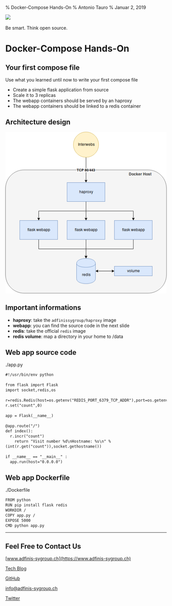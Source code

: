 % Docker-Compose Hands-On
% Antonio Tauro
% Januar 2, 2019

![](static/adfinis_sygroup_logo.png)

Be smart. Think open source.

# Docker-Compose Hands-On

## Your first compose file

Use what you learned until now to write your first compose file

* Create a simple flask application from source 
* Scale it to 3 replicas
* The webapp containers should be served by an haproxy
* The webapp containers should be linked to a redis container

## Architecture design

![](static/docker-compose.png)

## Important informations

* **haproxy**: take the `adfinissygroup/haproxy` image
* **webapp**: you can find the source code in the next slide
* **redis**: take the official `redis` image
* **redis volume**: map a directory in your home to /data

## Web app source code


./app.py

```
#!/usr/bin/env python

from flask import Flask
import socket,redis,os

r=redis.Redis(host=os.getenv("REDIS_PORT_6379_TCP_ADDR"),port=os.getenv("REDIS_PORT_6379_TCP_PORT"))
r.set("count",0)

app = Flask(__name__)

@app.route("/")
def index():
  r.incr("count")
    return "Visit number %d\nHostname: %s\n" % (int(r.get("count")),socket.gethostname())

if __name__ == "__main__" :
  app.run(host="0.0.0.0")
```

## Web app Dockerfile


./Dockerfile
```
FROM python
RUN pip install flask redis
WORKDIR /
COPY app.py /
EXPOSE 5000
CMD python app.py
```

---


## Feel Free to Contact Us

[www.adfinis-sygroup.ch](https://www.adfinis-sygroup.ch)

[Tech Blog](https://www.adfinis-sygroup.ch/blog)

[GitHub](https://github.com/adfinis-sygroup)

<info@adfinis-sygroup.ch>

[Twitter](https://twitter.com/adfinissygroup)
